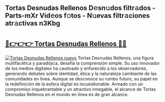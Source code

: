 ## Tortas Desnudas Rellenos D𝚎sn𝚞dos filtr𝚊dos - Parts-mXr Vid𝚎os f𝚘tos - N𝚞evas filtr𝚊ciones atr𝚊ctivas n3Kbg

# <h2><a href="http://mbc9dqs.tromn.icu/?c=Tortas+Desnudas+Rellenos">🔗👉👉👉 Tortas Desnudas Rellenos 🔗🔗</a></h2>

[![Tortas Desnudas Rellenos nuevo](https://i.imgur.com/pEAQMta.gif)](http://mbc9dqs.tromn.icu/?c=Tortas+Desnudas+Rellenos)
Tortas Desnudas Rellenos, una figura multifacética y paradójica, desafía la comprensión simple. Su uso innovador de los medios digitales ha cautivado y enfurecido a los observadores, generando debates sobre identidad, ética y la naturaleza cambiante de las comunidades en línea. Aunque se desconoce su rumbo futuro, su papel en la redefinición de la esfera digital es incuestionable. Armado con un compromiso inquebrantable y un atractivo innegable, el alcance de Tortas Desnudas Rellenos en el mundo en línea es de gran alcance.
